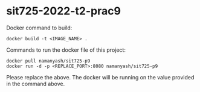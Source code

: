 # sit725-2022-t2-prac9

Docker command to build:

```
docker build -t <IMAGE_NAME> .
```

Commands to run the docker file of this project:

```
docker pull namanyash/sit725-p9
docker run -d -p <REPLACE_PORT>:8080 namanyash/sit725-p9
```

Please replace the <PORT> above. The docker will be running on the <PORT> value provided in the command above.
